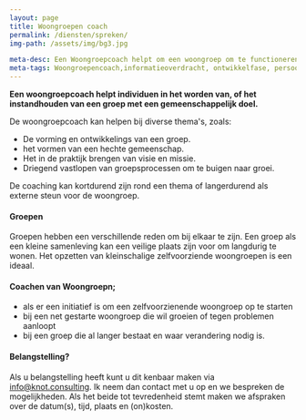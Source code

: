 ```yaml
---
layout: page
title: Woongroepen coach
permalink: /diensten/spreken/
img-path: /assets/img/bg3.jpg

meta-desc: Een Woongroepcoach helpt om een woongroep om te functioneren en het leven met elkaar te leren leven in alle groepsdynamiek. 
meta-tags: Woongroepencoach,informatieoverdracht, ontwikkelfase, persoonlijke groei, emotionele problemen, enthousiasmeren, geestelijke groei, barrières overwinnen, sociaal maatschappelijk, mannengroepen, kampvuuravonden, conferenties, christelijk
---
```


**Een woongroepcoach helpt individuen in het worden van, of het instandhouden van een groep met een gemeenschappelijk doel.**  

De woongroepcoach kan helpen bij diverse thema's, zoals:

- De vorming en ontwikkelings van een groep.
- het vormen van een hechte gemeenschap.
- Het in de praktijk brengen van visie en missie.
- Driegend vastlopen van groepsprocessen om te buigen naar groei.

De coaching kan kortdurend zijn rond een thema of langerdurend als externe steun voor de woongroep.

#### Groepen
Groepen hebben een verschillende reden om bij elkaar te zijn. Een groep als een kleine samenleving kan een veilige plaats zijn voor om langdurig te wonen. Het opzetten van kleinschalige zelfvoorziende woongroepen is een ideaal.

#### Coachen van Woongroepn;

- als er een initiatief is om een zelfvoorzienende woongroep op te starten
- bij een net gestarte woongroep die wil groeien of tegen problemen aanloopt
- bij een groep die al langer bestaat en waar verandering nodig is.


#### Belangstelling?
Als u belangstelling heeft kunt u dit kenbaar maken via info@knot.consulting.
Ik neem dan contact met u op en we bespreken de mogelijkheden. Als het beide tot tevredenheid stemt maken we afspraken over de  datum(s), tijd, plaats en (on)kosten.
